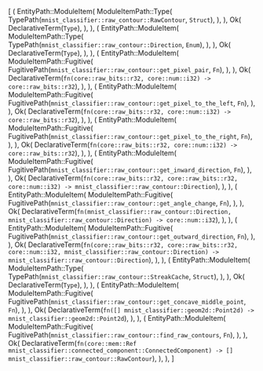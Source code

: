 [
    (
        EntityPath::ModuleItem(
            ModuleItemPath::Type(
                TypePath(`mnist_classifier::raw_contour::RawContour`, `Struct`),
            ),
        ),
        Ok(
            DeclarativeTerm(`Type`),
        ),
    ),
    (
        EntityPath::ModuleItem(
            ModuleItemPath::Type(
                TypePath(`mnist_classifier::raw_contour::Direction`, `Enum`),
            ),
        ),
        Ok(
            DeclarativeTerm(`Type`),
        ),
    ),
    (
        EntityPath::ModuleItem(
            ModuleItemPath::Fugitive(
                FugitivePath(`mnist_classifier::raw_contour::get_pixel_pair`, `Fn`),
            ),
        ),
        Ok(
            DeclarativeTerm(`fn(core::raw_bits::r32, core::num::i32) -> core::raw_bits::r32`),
        ),
    ),
    (
        EntityPath::ModuleItem(
            ModuleItemPath::Fugitive(
                FugitivePath(`mnist_classifier::raw_contour::get_pixel_to_the_left`, `Fn`),
            ),
        ),
        Ok(
            DeclarativeTerm(`fn(core::raw_bits::r32, core::num::i32) -> core::raw_bits::r32`),
        ),
    ),
    (
        EntityPath::ModuleItem(
            ModuleItemPath::Fugitive(
                FugitivePath(`mnist_classifier::raw_contour::get_pixel_to_the_right`, `Fn`),
            ),
        ),
        Ok(
            DeclarativeTerm(`fn(core::raw_bits::r32, core::num::i32) -> core::raw_bits::r32`),
        ),
    ),
    (
        EntityPath::ModuleItem(
            ModuleItemPath::Fugitive(
                FugitivePath(`mnist_classifier::raw_contour::get_inward_direction`, `Fn`),
            ),
        ),
        Ok(
            DeclarativeTerm(`fn(core::raw_bits::r32, core::raw_bits::r32, core::num::i32) -> mnist_classifier::raw_contour::Direction`),
        ),
    ),
    (
        EntityPath::ModuleItem(
            ModuleItemPath::Fugitive(
                FugitivePath(`mnist_classifier::raw_contour::get_angle_change`, `Fn`),
            ),
        ),
        Ok(
            DeclarativeTerm(`fn(mnist_classifier::raw_contour::Direction, mnist_classifier::raw_contour::Direction) -> core::num::i32`),
        ),
    ),
    (
        EntityPath::ModuleItem(
            ModuleItemPath::Fugitive(
                FugitivePath(`mnist_classifier::raw_contour::get_outward_direction`, `Fn`),
            ),
        ),
        Ok(
            DeclarativeTerm(`fn(core::raw_bits::r32, core::raw_bits::r32, core::num::i32, mnist_classifier::raw_contour::Direction) -> mnist_classifier::raw_contour::Direction`),
        ),
    ),
    (
        EntityPath::ModuleItem(
            ModuleItemPath::Type(
                TypePath(`mnist_classifier::raw_contour::StreakCache`, `Struct`),
            ),
        ),
        Ok(
            DeclarativeTerm(`Type`),
        ),
    ),
    (
        EntityPath::ModuleItem(
            ModuleItemPath::Fugitive(
                FugitivePath(`mnist_classifier::raw_contour::get_concave_middle_point`, `Fn`),
            ),
        ),
        Ok(
            DeclarativeTerm(`fn([] mnist_classifier::geom2d::Point2d) -> mnist_classifier::geom2d::Point2d`),
        ),
    ),
    (
        EntityPath::ModuleItem(
            ModuleItemPath::Fugitive(
                FugitivePath(`mnist_classifier::raw_contour::find_raw_contours`, `Fn`),
            ),
        ),
        Ok(
            DeclarativeTerm(`fn(core::mem::Ref mnist_classifier::connected_component::ConnectedComponent) -> [] mnist_classifier::raw_contour::RawContour`),
        ),
    ),
]